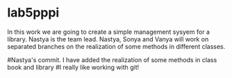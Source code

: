 # lab5pppi
In this work we are going to create a simple management sysyem for a library.
Nastya is the team lead. Nastya, Sonya and Vanya will work on separated branches on the realization of some methods in different classes.

#Nastya's commit.
I have added the realization of some methods in class book and library
#I really like working with git!

